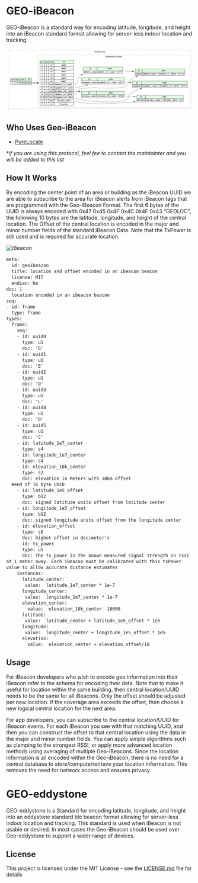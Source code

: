 # GEO-iBeacon
GEO-iBeacon is a standard way for encoding latitude, longitude, and height into an iBeacon standard format allowing for server-less indoor location and tracking. 

![Geo-iBeacon](https://github.com/PureEngineering/GEOiBeacon/raw/master/geoibeacon.png)


## Who Uses Geo-iBeacon

* [PureLocate](http://www.purelocate.com)

**if you are using this protocol, feel fee to contact the maintainter and you will be added to this list*

## How It Works

By encoding the center point of an area or building as the iBeacon UUID we are able to subscribe to the area for iBeacon alerts from iBeacon tags that are programmed with the Geo-iBeacon Format.  The first 6 bytes of the UUID is always encoded with 0x47 0x45 0x4F 0x4C 0x4F 0x43 "GEOLOC", the following 10 bytes are the latitude, longitude, and height of the central location. The Offset of the central location is encoded in the major and minor number fields of the standard iBeacon Data. Note that the TxPower is still used and is required for accurate location. 

![iBeacon](https://os.mbed.com/media/uploads/mbedAustin/diagramredo.png)

```
meta:
  id: geoibeacon
  title: location and offset encoded in an ibeacon beacon
  license: MIT
  endian: be
doc: |
  location encoded in an ibeacon beacon 
seq:
- id: frame
  type: frame
types:
  frame:
    seq:
    - id: uuid0
      type: u1
      doc: 'G' 
    - id: uuid1
      type: u1
      doc: 'E' 
    - id: uuid2
      type: u1
      doc: 'O' 
    - id: uuid3
      type: u1
      doc: 'L' 
    - id: uuid4
      type: u1
      doc: 'O' 
    - id: uuid5
      type: u1
      doc: 'C' 
    - id: latitude_1e7_center
      type: s4
    - id: longitude_1e7_center
      type: s4
    - id: elevation_10k_center
      type: s2
      doc: elevation in Meters with 10km offset
  #end of 16 byte UUID 
    - id: latitude_1e5_offset
      type: b12
      doc: signed latitude units offset from latitude center
    - id: longitude_1e5_offset
      type: b12 
      doc: signed longitude units offset from the longitude center
    - id: elevation_offset
      type: s8
      doc: highet offset in decimeter's
    - id: tx_power
      type: u1
      doc: The tx_power is the known measured signal strength in rssi at 1 meter away. Each iBeacon must be calibrated with this txPower value to allow accurate distance estimates
    instances:
      latitude_center:
       value:  latitude_1e7_center * 1e-7
      longitude_center:
       value:  longitude_1e7_center * 1e-7
      elevation_center:
        value:  elevation_10k_center -10000
      latitude:
       value:  latitude_center + latitude_1e5_offset * 1e5
      longitude:
       value:  longitude_center + longitude_1e5_offset * 1e5
      elevation:
        value:  elevation_center + elevation_offset/10 
```

## Usage
 
For iBeacon developers who wish to encode geo information into their iBeacon refer to the schema for encoding their data. Note that to make it useful for location within the same building, then central location/UUID needs to be the same for all iBeacons. Only the offset should be adjusted per new location. If the coverage area exceeds the offset, then choose a new logical central location for the next area. 

For app developers, you can subscribe to the central location/UUID for iBeacon events. For each iBeacon you see with that matching UUID, and then you can construct the offset to that central location using the data in the major and minor number fields. 
You can apply simple algorithms such as clamping to the strongest RSSI, or apply more advanced location methods using averaging of multiple Geo-iBeacons. Since the location information is all encoded within the Geo-iBeacon, there is no need for a central database to store/compute/retrieve your location information. This removes the need for network access and ensures privacy.  

# GEO-eddystone
GEO-eddystone is a Standard for encoding latitude, longitude, and height into an eddystone standard ble beacon format allowing for server-less indoor location and tracking. This standard is used when iBeacon is not usable or desired. In most cases the Geo-iBeacon should be used over Geo-eddystone to support a wider range of devices. 

## License

This project is licensed under the MIT License - see the [LICENSE.md](LICENSE.md) file for details
